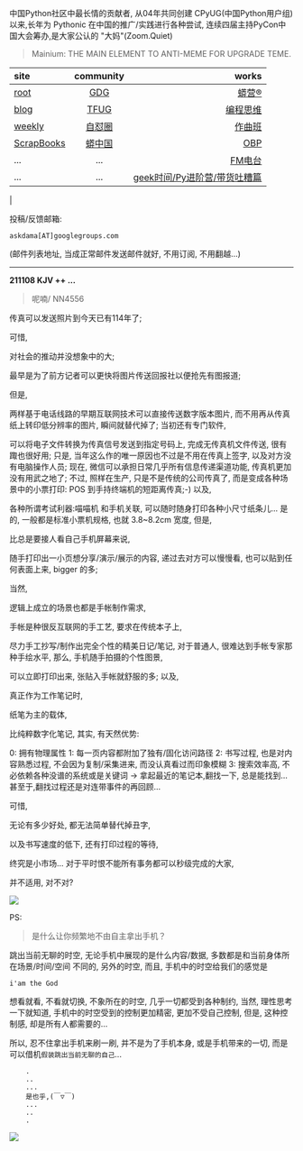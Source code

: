 中国Python社区中最长情的贡献者, 从04年共同创建 CPyUG(中国Python用户组)以来,长年为 Pythonic 在中国的推广/实践进行各种尝试, 连续四届主持PyCon中国大会筹办,是大家公认的 "大妈"(Zoom.Quiet)

> Mainium: THE MAIN ELEMENT TO ANTI-MEME FOR UPGRADE TEME.

| site | community | works |
| :-----| :----: | ----: |
| [root](http://zoomquiet.io/) | [GDG](https://blog.zhgdg.org/) | [蟒营®](https://doc.101.camp/) |
| [blog](https://blog.zoomquiet.io/pages/zoomquiet.html) | [TFUG](http://zh.tfug.world/) | [编程思维](https://py.101.camp/) |
| [weekly](http://weekly.pychina.org/) | [自怼圈](https://du.101.camp/) | [作曲班](https://mu.101.camp/) |
| [ScrapBooks](https://zoomquiet.io/collection.html) | [蟒中国](https://pychina.org/) | [OBP](https://zoomquiet.io/obp/index.html) |
| ... | ... | [FM电台](https://fm.101.camp/) |
| ... | ... | [geek时间/Py进阶营/带货吐糟篇](https://fm.101.camp/2020/geek2py-dama.html) 
 |


投稿/反馈邮箱:

    askdama[AT]googlegroups.com

(邮件列表地址, 
当成正常邮件发送邮件就好, 不用订阅, 不用翻越...)




---------------------------------------------------
**211108 KJV ++ ...**

> 呢喃/ NN4556



传真可以发送照片到今天已有114年了;

可惜,

对社会的推动并没想象中的大;

最早是为了前方记者可以更快将图片传送回报社以便抢先有图报道;

但是,

两样基于电话线路的早期互联网技术可以直接传送数字版本图片,
而不用再从传真纸上转印低分辨率的图片,
瞬间就替代掉了;
当初还有专门软件,

可以将电子文件转换为传真信号发送到指定号码上,
完成无传真机文件传送,
很有踙也很好用;
只是,
当年这么作的唯一原因也不过是不用在传真上签字,
以及对方没有电脑操作人员;
现在,
微信可以承担日常几乎所有信息传递渠道功能,
传真机更加没有用武之地了;
不过,
照样在生产,
只是不是传统的公司传真了,
而是变成各种场景中的小票打印:
POS 到手持终端机的短距离传真;-)
以及,

各种所谓考试利器:喵喵机
和手机关联,
可以随时随身打印各种小尺寸纸条儿...
是的,
一般都是标准小票机规格,
也就 3.8~8.2cm 宽度,
但是,

比总是要接人看自己手机屏幕来说,

随手打印出一小页想分享/演示/展示的内容,
递过去对方可以慢慢看,
也可以贴到任何表面上来,
bigger 的多;

当然,

逻辑上成立的场景也都是手帐制作需求,

手帐是种很反互联网的手工艺,
要求在传统本子上,

尽力手工抄写/制作出完全个性的精美日记/笔记,
对于普通人,
很难达到手帐专家那种手绘水平,
那么,
手机随手拍摄的个性图景,

可以立即打印出来,
张贴入手帐就舒服的多;
以及,

真正作为工作笔记时,

纸笔为主的载体,

比纯粹数字化笔记,
其实,
有天然优势:

0: 拥有物理属性
1: 每一页内容都附加了独有/固化访问路径
2: 书写过程, 也是对内容熟悉过程, 不会因为复制/采集进来, 而没认真看过而印象模糊
3: 搜索效率高, 不必依赖各种没谱的系统或是关键词 -> 拿起最近的笔记本,翻找一下, 总是能找到...甚至于,翻找过程还是对连带事件的再回顾...

可惜,

无论有多少好处,
都无法简单替代掉丑字,

以及书写速度的低下,
还有打印过程的等待,

终究是小市场...
对于平时恨不能所有事务都可以秒级完成的大家,

并不适用,
对不对?








![](https://ipic.zoomquiet.top/2021-11-07-zq42-today-card-2111.008.jpeg)

PS:
> 是什么让你频繁地不由自主拿出手机？

跳出当前无聊的时空,
无论手机中展现的是什么内容/数据,
多数都是和当前身体所在场景/时间/空间 不同的,
另外的时空,
而且, 手机中的时空给我们的感觉是

    i'am the God

想看就看, 不看就切换,
不象所在的时空, 几乎一切都受到各种制约,
当然,
理性思考一下就知道,
手机中的时空受到的控制更加精密, 更加不受自己控制,
但是, 这种控制感,
却是所有人都需要的...

所以, 
忍不住拿出手机来刷一刷,
并不是为了手机本身, 或是手机带来的一切,
而是可以借机`假装跳出当前无聊的自己`...



```
    .
    ..
    ...
    是也乎,(￣▽￣)
    ...
    ..
    .
```


![](http://ydlj.zoomquiet.top/ipic/2021-07-10-210701DU21-zip.jpg)

